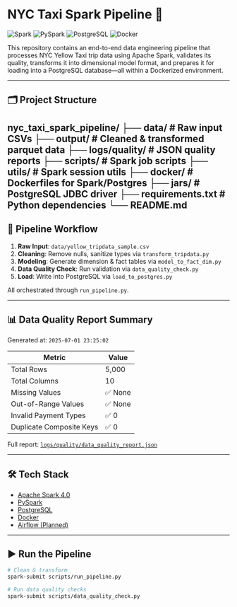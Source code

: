 # NYC Taxi Spark Pipeline 🚖

![Spark](https://img.shields.io/badge/Spark-4.0.0-orange)
![PySpark](https://img.shields.io/badge/PySpark-Pipeline-brightgreen)
![PostgreSQL](https://img.shields.io/badge/PostgreSQL-14-blue)
![Docker](https://img.shields.io/badge/Containerized-Docker-informational)

This repository contains an end-to-end data engineering pipeline that processes NYC Yellow Taxi trip data using Apache Spark, validates its quality, transforms it into dimensional model format, and prepares it for loading into a PostgreSQL database—all within a Dockerized environment.

---

## 🗂 Project Structure
nyc_taxi_spark_pipeline/
├── data/                          # Raw input CSVs
├── output/                        # Cleaned & transformed parquet data
├── logs/quality/                 # JSON quality reports
├── scripts/                      # Spark job scripts
├── utils/                        # Spark session utils
├── docker/                       # Dockerfiles for Spark/Postgres
├── jars/                         # PostgreSQL JDBC driver
├── requirements.txt              # Python dependencies
└── README.md
---

## 🔁 Pipeline Workflow

1. **Raw Input**: `data/yellow_tripdata_sample.csv`
2. **Cleaning**: Remove nulls, sanitize types via `transform_tripdata.py`
3. **Modeling**: Generate dimension & fact tables via `model_to_fact_dim.py`
4. **Data Quality Check**: Run validation via `data_quality_check.py`
5. **Load**: Write into PostgreSQL via `load_to_postgres.py`

All orchestrated through `run_pipeline.py`.

---

## 📊 Data Quality Report Summary

Generated at: `2025-07-01 23:25:02`

| Metric                          | Value       |
|----------------------------------|-------------|
| Total Rows                      | 5,000       |
| Total Columns                   | 10          |
| Missing Values                  | ✅ None     |
| Out-of-Range Values             | ✅ None     |
| Invalid Payment Types           | ✅ 0        |
| Duplicate Composite Keys        | ✅ 0        |

Full report: [`logs/quality/data_quality_report.json`](logs/quality/data_quality_report.json)

---

## 🛠 Tech Stack

- [Apache Spark 4.0](https://spark.apache.org/)
- [PySpark](https://spark.apache.org/docs/latest/api/python/)
- [PostgreSQL](https://www.postgresql.org/)
- [Docker](https://www.docker.com/)
- [Airflow (Planned)](https://airflow.apache.org/)

---

## ▶️ Run the Pipeline

```bash
# Clean & transform
spark-submit scripts/run_pipeline.py

# Run data quality checks
spark-submit scripts/data_quality_check.py